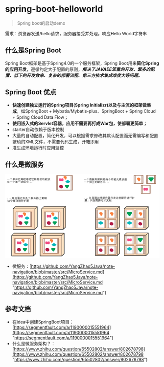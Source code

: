 # spring-boot-helloworld #

> Spring boot的启动demo

需求：浏览器发送/hello请求，服务器接受并处理，响应Hello World字符串

## 什么是Spring Boot ##
Spring Boot框架是基于Spring4.0的一个服务框架，Spring Boot用来**简化Spring的应用开发**，遵循约定大于配置的原则，***解决了JAVAEE笨重的开发、繁多的配置、低下的开发效率、复杂的部署流程、第三方技术集成难度大等问题。***

## Spring Boot 优点 ##
- **快速创建独立运行的Spring项目(Spring Initializr)以及与主流的框架做集成**，如SpringBoot + Mybatis/Mybatis-plus、SpringBoot + Spring Cloud + Spring Cloud Data Flow；
- **使用嵌入式的Servlet容器，应用不需要再打成War包，使部署更简单；**
- starter自动依赖于版本控制
- 大量的自动配置，简化开发，可以根据需求修改其默认配置而无需编写和配置繁琐的XML文件，不需要代码生成，开箱即用
- 准生成环境运行时应用监控

## 什么是微服务 ##
![微服务架构](../images/MicroService.png)

- 微服务：[https://github.com/YangZhao5Java/note-navigation/blob/master/src/MicroService.md](https://github.com/YangZhao5Java/note-navigation/blob/master/src/MicroService.md "https://github.com/YangZhao5Java/note-navigation/blob/master/src/MicroService.md")

## 参考文档 ##
- 在idea中创建SpringBoot项目：[https://segmentfault.com/a/1190000015551964](https://segmentfault.com/a/1190000015551964 "https://segmentfault.com/a/1190000015551964")
- 什么是微服务架构？：[https://www.zhihu.com/question/65502802/answer/802678798](https://www.zhihu.com/question/65502802/answer/802678798 "https://www.zhihu.com/question/65502802/answer/802678798")
